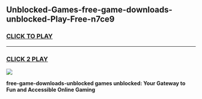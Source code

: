 
## Unblocked-Games-free-game-downloads-unblocked-Play-Free-n7ce9
<h3>
<a href="https://premium76.site?title=free-game-downloads-unblocked&ref=20A">CLICK TO PLAY</a></h3>
<hr>

<h3>
<a href="https://premium76.site?title=free-game-downloads-unblocked&ref=20A">CLICK 2 PLAY</a>
  
</h3>

<a href="https://premium76.site?title=free-game-downloads-unblocked&ref=20A"><img src="https://clearcache.store/games.png"></a>


**free-game-downloads-unblocked games unblocked: Your Gateway to Fun and Accessible Online Gaming**
